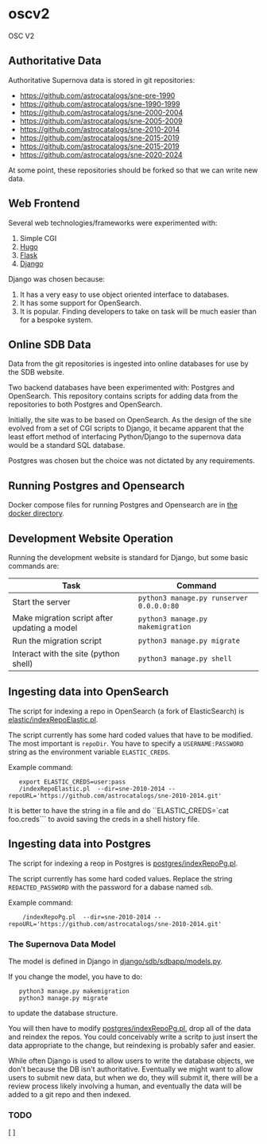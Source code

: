 # oscv2
OSC V2

## Authoritative Data

Authoritative Supernova data is stored in git repositories:

* https://github.com/astrocatalogs/sne-pre-1990
* https://github.com/astrocatalogs/sne-1990-1999
* https://github.com/astrocatalogs/sne-2000-2004
* https://github.com/astrocatalogs/sne-2005-2009
* https://github.com/astrocatalogs/sne-2010-2014
* https://github.com/astrocatalogs/sne-2015-2019
* https://github.com/astrocatalogs/sne-2015-2019
* https://github.com/astrocatalogs/sne-2020-2024

At some point, these repositories should be forked so that we can 
write new data.

## Web Frontend

Several web technologies/frameworks were experimented with:

1. Simple CGI 
2. [Hugo](https://gohugo.io/)
3. [Flask](https://flask.palletsprojects.com/en/2.3.x/)
4. [Django](https://www.djangoproject.com/)

Django was chosen because:

1. It has a very easy to use object oriented interface to databases.
2. It has some support for OpenSearch.
3. It is popular. Finding developers to take on task will be much easier than for a bespoke system.

## Online SDB Data

Data from the git repositories is ingested into online databases for use by the SDB website.

Two backend databases have been experimented with: Postgres and OpenSearch. This
repository contains scripts for adding data from the repositories to both Postgres
and OpenSearch.

Initially, the site was to be based on OpenSearch. As the design of the site evolved from
a set of CGI scripts to Django, it became apparent that the least effort method of interfacing
Python/Django to the supernova data would be a standard SQL database.

Postgres was chosen but the choice was not dictated by any requirements.

## Running Postgres and Opensearch

Docker compose files for running Postgres and Opensearch are in [the docker directory](docker/).


## Development Website Operation

Running the development website is standard for Django, but some basic commands are:


|Task   | Command|
|-------|--------|
|Start the server | `python3 manage.py runserver 0.0.0.0:80` |
|Make migration script after updating a model | `python3 manage.py makemigration` |
|Run the migration script | `python3 manage.py migrate` |
|Interact with the site (python shell) | `python3 manage.py shell` |


## Ingesting data into OpenSearch

The script for indexing a repo in OpenSearch (a fork of ElasticSearch) is [elastic/indexRepoElastic.pl](elastic/indexRepoElastic.pl).

The script currently has some hard coded values that have to be modified. The most important is `repoDir`. You have to specify
a `USERNAME:PASSWORD` string as the environment variable `ELASTIC_CREDS`.

Example command:
```
   export ELASTIC_CREDS=user:pass
   /indexRepoElastic.pl  --dir=sne-2010-2014 --repoURL='https://github.com/astrocatalogs/sne-2010-2014.git'

```
It is better to have the string in a file and do ``ELASTIC_CREDS=`cat foo.creds``` to avoid saving the creds in a shell history file.

## Ingesting data into Postgres

The script for indexing a reop in Postgres is [postgres/indexRepoPg.pl](postgres/indexRepoPg.pl).

The script currently has some hard coded values. Replace the string `REDACTED_PASSWORD` with the password for a dabase named `sdb`.

Example command:
```
    /indexRepoPg.pl  --dir=sne-2010-2014 --repoURL='https://github.com/astrocatalogs/sne-2010-2014.git'
```

### The Supernova Data Model

The model is defined in Django in [django/sdb/sdbapp/models.py](django/sdb/sdbapp/models.py).

If you change the model, you have to do:
```
   python3 manage.py makemigration
   python3 manage.py migrate
```

to update the database structure.

You will then have to modify [postgres/indexRepoPg.pl](postgres/indexRepoPg.pl), drop all of the data and 
reindex the repos. You could conceivably write a scritp to just insert the data appropriate to the change,
but reindexing is probably safer and easier.

While often Django is used to allow users to write the database objects, we don't because the DB isn't
authoritative. Eventually we might want to allow users to submit new data, but when we do, they will
submit it, there will be a review process likely involving a human, and eventually the data will be
added to a git repo and then indexed.

### TODO

  [ ] 


